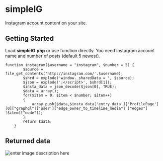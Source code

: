 # simpleIG 
Instagram account content on your site.

## Getting Started

Load **simpleIG.php** or use function directly.  You need instagram account name and number of posts (default 5 newest).

```
function instagram($username = "instagram", $number = 5) {
        $source = file_get_contents('http://instagram.com/'.$username);
        $shrd = explode('window._sharedData = ', $source);
        $json = explode(';</script>', $shrd[1]);
        $insta_data = json_decode($json[0], TRUE);
        $data = array();
        for($item = 0; $item < $number; $item++)
        {
            array_push($data,$insta_data['entry_data']['ProfilePage'][0]["graphql"]['user']["edge_owner_to_timeline_media"] ["edges"][$item]["node"]);
        }
        return $data;
    }
```

## Returned data

![enter image description here](http://www.marianmzigot.com/git/simpleIG/simpleIG.png)


